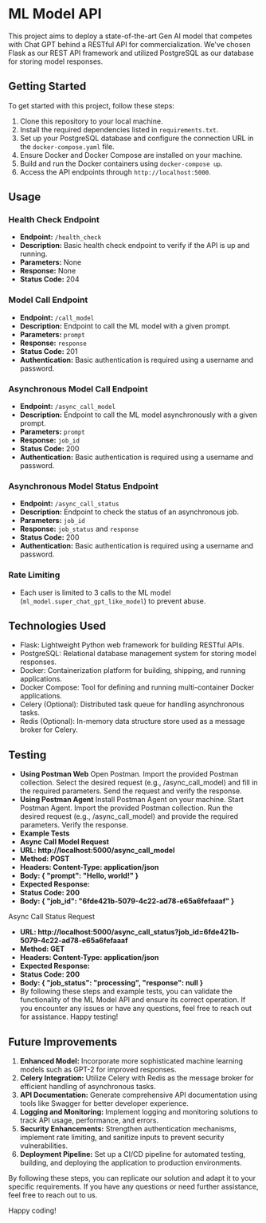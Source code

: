 # ML Model API

This project aims to deploy a state-of-the-art Gen AI model that competes with Chat GPT behind a RESTful API for commercialization. We've chosen Flask as our REST API framework and utilized PostgreSQL as our database for storing model responses.

## Getting Started

To get started with this project, follow these steps:

1. Clone this repository to your local machine.
2. Install the required dependencies listed in `requirements.txt`.
3. Set up your PostgreSQL database and configure the connection URL in the `docker-compose.yaml` file.
4. Ensure Docker and Docker Compose are installed on your machine.
5. Build and run the Docker containers using `docker-compose up`.
6. Access the API endpoints through `http://localhost:5000`.

## Usage

### Health Check Endpoint

- **Endpoint:** `/health_check`
- **Description:** Basic health check endpoint to verify if the API is up and running.
- **Parameters:** None
- **Response:** None
- **Status Code:** 204

### Model Call Endpoint

- **Endpoint:** `/call_model`
- **Description:** Endpoint to call the ML model with a given prompt.
- **Parameters:** `prompt`
- **Response:** `response`
- **Status Code:** 201
- **Authentication:** Basic authentication is required using a username and password.

### Asynchronous Model Call Endpoint

- **Endpoint:** `/async_call_model`
- **Description:** Endpoint to call the ML model asynchronously with a given prompt.
- **Parameters:** `prompt`
- **Response:** `job_id`
- **Status Code:** 200
- **Authentication:** Basic authentication is required using a username and password.

### Asynchronous Model Status Endpoint

- **Endpoint:** `/async_call_status`
- **Description:** Endpoint to check the status of an asynchronous job.
- **Parameters:** `job_id`
- **Response:** `job_status` and `response`
- **Status Code:** 200
- **Authentication:** Basic authentication is required using a username and password.

### Rate Limiting

- Each user is limited to 3 calls to the ML model (`ml_model.super_chat_gpt_like_model`) to prevent abuse.

## Technologies Used

- Flask: Lightweight Python web framework for building RESTful APIs.
- PostgreSQL: Relational database management system for storing model responses.
- Docker: Containerization platform for building, shipping, and running applications.
- Docker Compose: Tool for defining and running multi-container Docker applications.
- Celery (Optional): Distributed task queue for handling asynchronous tasks.
- Redis (Optional): In-memory data structure store used as a message broker for Celery.

## Testing
- **Using Postman Web**
Open Postman.
Import the provided Postman collection.
Select the desired request (e.g., /async_call_model) and fill in the required parameters.
Send the request and verify the response.
- **Using Postman Agent**
Install Postman Agent on your machine.
Start Postman Agent.
Import the provided Postman collection.
Run the desired request (e.g., /async_call_model) and provide the required parameters.
Verify the response.
- **Example Tests**
- **Async Call Model Request**
- **URL: http://localhost:5000/async_call_model**
- **Method: POST**
- **Headers: Content-Type: application/json**
- **Body: { "prompt": "Hello, world!" }**
- **Expected Response:**
- **Status Code: 200**
- **Body: { "job_id": "6fde421b-5079-4c22-ad78-e65a6fefaaaf" }**
  
Async Call Status Request
- **URL: http://localhost:5000/async_call_status?job_id=6fde421b-5079-4c22-ad78-e65a6fefaaaf**
- **Method: GET**
- **Headers: Content-Type: application/json**
- **Expected Response:**
- **Status Code: 200**
- **Body: { "job_status": "processing", "response": null }**
- By following these steps and example tests, you can validate the functionality of the ML Model API and ensure its correct operation. If you encounter any issues or have any questions, feel free to reach out for assistance. Happy testing!

## Future Improvements

1. **Enhanced Model:** Incorporate more sophisticated machine learning models such as GPT-2 for improved responses.
2. **Celery Integration:** Utilize Celery with Redis as the message broker for efficient handling of asynchronous tasks.
3. **API Documentation:** Generate comprehensive API documentation using tools like Swagger for better developer experience.
4. **Logging and Monitoring:** Implement logging and monitoring solutions to track API usage, performance, and errors.
5. **Security Enhancements:** Strengthen authentication mechanisms, implement rate limiting, and sanitize inputs to prevent security vulnerabilities.
6. **Deployment Pipeline:** Set up a CI/CD pipeline for automated testing, building, and deploying the application to production environments.

By following these steps, you can replicate our solution and adapt it to your specific requirements. If you have any questions or need further assistance, feel free to reach out to us.

Happy coding!
